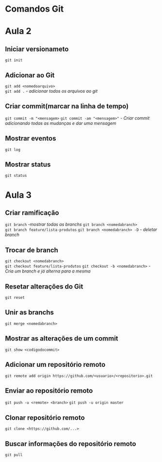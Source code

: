 # Comandos Git
# Aula 2

## Iniciar versionameto
`git init`

## Adicionar ao Git

`git add <nomedoarquivo>` <br>
`git add .` _- adicionar todos os arquivos ao git_

## Criar commit(marcar na linha de tempo)
`git commit -m "<mensagem>`
`git commit -am "<mensagem>"` _- Criar commit adicionando todas as mudanças e dar uma mensagem_

## Mostrar eventos
`git log`

## Mostrar status
`git status`

#
# Aula 3
## Criar ramificação
`git branch` _-mostrar todas as branchs_
`git branch <nomedabranch>` <br>
`git branch feature/lista-produtos`
`git branch <nomedabranch> -D` _- deletar branch_

## Trocar de branch
`git checkout <nomedabranch>` <br>
`git checkout feature/lista-produtos`
`git checkout -b <nomedabranch>` _- Cria um branch e já alterna para a mesma_

## Resetar alterações do Git
`git reset`

## Unir as branchs
`git merge <nomedabranch>`

## Mostrar as alterações de um commit
`git show <codigodocommit>`

## Adicionar um repositório remoto
`git remote add origin https://github.com/<usuario>/<repositorio>.git`

## Enviar ao repositório remoto
`git push -u <remote> <branch>`
`git push -u origin master`

## Clonar repositório remoto
`git clone <https://github.com/...>`

## Buscar informações do repositório remoto
`git pull`

##